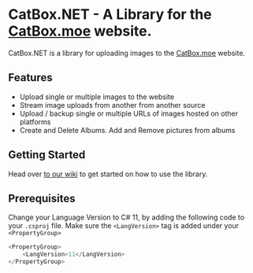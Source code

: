 # CatBox.NET - A Library for the [CatBox.moe](https://catbox.moe) website.

CatBox.NET is a library for uploading images to the [CatBox.moe](https://catbox.moe) website. 

## Features

* Upload single or multiple images to the website
* Stream image uploads from another from another source
* Upload / backup single or multiple URLs of images hosted on other platforms
* Create and Delete Albums. Add and Remove pictures from albums

## Getting Started

Head over [to our wiki](https://github.com/ChaseDRedmon/CatBox.NET/wiki) to get started on how to use the library. 

## Prerequisites
Change your Language Version to C# 11, by adding the following code to your `.csproj` file. Make sure the `<LangVersion>` tag is added under your `<PropertyGroup>`

```csharp
<PropertyGroup>
    <LangVersion>11</LangVersion>
</PropertyGroup>
```